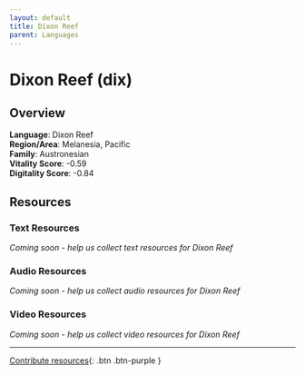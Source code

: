 ```yaml
---
layout: default
title: Dixon Reef
parent: Languages
---
```


# Dixon Reef (dix)

## Overview

**Language**: Dixon Reef  
**Region/Area**: Melanesia, Pacific  
**Family**: Austronesian  
**Vitality Score**: -0.59  
**Digitality Score**: -0.84  

## Resources

### Text Resources
*Coming soon - help us collect text resources for Dixon Reef*

### Audio Resources
*Coming soon - help us collect audio resources for Dixon Reef*

### Video Resources
*Coming soon - help us collect video resources for Dixon Reef*

---

[Contribute resources](https://fairtrain.github.io/){: .btn .btn-purple }

